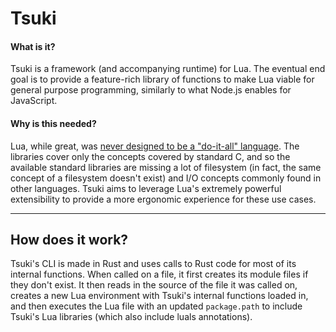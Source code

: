 # Tsuki

#### What is it?
Tsuki is a framework (and accompanying runtime) for Lua.
The eventual end goal is to provide a feature-rich library of
functions to make Lua viable for general purpose programming,
similarly to what Node.js enables for JavaScript.

#### Why is this needed?
Lua, while great, was [never designed to be a "do-it-all" language](https://www.lua.org/pil/p1.html).
The libraries cover only the concepts covered by standard C, and so
the available standard libraries are missing a lot of filesystem
(in fact, the same concept of a filesystem doesn't exist) and I/O
concepts commonly found in other languages. Tsuki aims to leverage
Lua's extremely powerful extensibility to provide a more ergonomic
experience for these use cases.

---

## How does it work?
Tsuki's CLI is made in Rust and uses calls to Rust code for most
of its internal functions. When called on a file, it first creates its module
files if they don't exist. It then reads in the source of the file
it was called on, creates a new Lua environment with Tsuki's internal functions
loaded in, and then executes the Lua file with an updated `package.path` to
include Tsuki's Lua libraries (which also include luals annotations).
